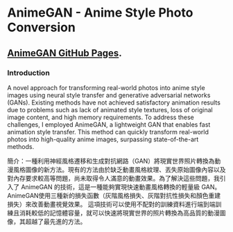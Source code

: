 # AnimeGAN - Anime Style Photo Conversion
## [AnimeGAN GitHub Pages](https://github.com/TachibanaYoshino/AnimeGAN).
### Introduction 
A novel approach for transforming real-world photos into anime style images using neural style transfer and generative adversarial networks (GANs). Existing methods have not achieved satisfactory animation results due to problems such as lack of animated style textures, loss of original image content, and high memory requirements. To address these challenges, I employed AnimeGAN, a lightweight GAN that enables fast animation style transfer. This method can quickly transform real-world photos into high-quality anime images, surpassing state-of-the-art methods.

簡介：一種利用神經風格遷移和生成對抗網路（GAN）將現實世界照片轉換為動漫風格圖像的新方法。現有的方法由於缺乏動畫風格紋理、丟失原始圖像內容以及對內存要求較高等問題，尚未取得令人滿意的動畫效果。為了解決這些問題，我引入了 AnimeGAN 的技術，這是一種能夠實現快速動畫風格轉換的輕量級 GAN。AnimeGAN使用三種新的損失函數（灰階風格損失、灰階對抗性損失和顏色重建損失）來改善動畫視覺效果。 這項技術可以使用不配對的訓練資料進行端到端訓練且消耗較低的記憶體容量，就可以快速將現實世界的照片轉換為高品質的動漫圖像，其超越了最先進的方法。
